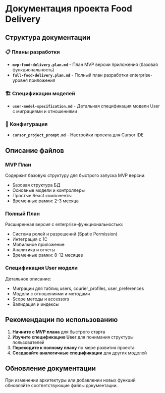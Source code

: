 # Документация проекта Food Delivery

## Структура документации

### 📋 Планы разработки

- **`mvp-food-delivery.plan.md`** - План MVP версии приложения (базовая функциональность)
- **`full-food-delivery.plan.md`** - Полный план разработки enterprise-уровня приложения

### 🏗️ Спецификации моделей

- **`user-model-specification.md`** - Детальная спецификация модели User с миграциями и отношениями

### 🔧 Конфигурация

- **`cursor_project_prompt.md`** - Настройки проекта для Cursor IDE

## Описание файлов

### MVP План

Содержит базовую структуру для быстрого запуска MVP версии:

- Базовая структура БД
- Основные модели и контроллеры
- Простые React компоненты
- Временные рамки: 2-3 месяца

### Полный План

Расширенная версия с enterprise-функциональностью:

- Система ролей и разрешений (Spatie Permission)
- Интеграция с 1С
- Мобильное приложение
- Аналитика и отчеты
- Временные рамки: 8-12 месяцев

### Спецификация User модели

Детальное описание:

- Миграции для таблиц users, courier_profiles, user_preferences
- Модели с отношениями и методами
- Scope методы и accessors
- Валидация и индексы

## Рекомендации по использованию

1. **Начните с MVP плана** для быстрого старта
2. **Изучите спецификацию User** для понимания структуры пользователей
3. **Переходите к полному плану** по мере развития проекта
4. **Создавайте аналогичные спецификации** для других моделей

## Обновление документации

При изменении архитектуры или добавлении новых функций обновляйте соответствующие файлы документации.
